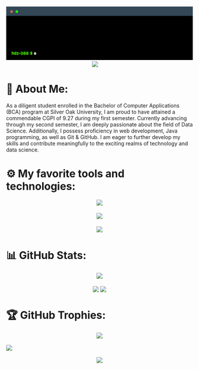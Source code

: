 <p align="center">
  <img src="terminal.gif"></img><br>
  <img src="https://user-images.githubusercontent.com/74038190/212284100-561aa473-3905-4a80-b561-0d28506553ee.gif"></img>
  <a href="https://www.hackerrank.com/"><img src="https://ziadoua.github.io/m3-Markdown-Badges/badges/HackerRank/hackerrank3.svg" alt=""></a>
  <a href="https://instagram.com/hdz_088"><img src="https://ziadoua.github.io/m3-Markdown-Badges/badges/Instagram/instagram2.svg" alt=""></a>
  <a href="https://leetcode.com/u/hdz_088/"><img src="https://ziadoua.github.io/m3-Markdown-Badges/badges/LeetCode/leetcode3.svg" alt=""></a>
  <a href="https://linkedin.com/in/hdz088"><img src="https://ziadoua.github.io/m3-Markdown-Badges/badges/LinkedIn/linkedin3.svg" alt=""></a>
  <a href="mailto:hdz088@outloo.com"><img src="https://ziadoua.github.io/m3-Markdown-Badges/badges/Mail/mail3.svg" alt=""></a>
  <a href="https://hdz-088.github.io/ProjectVault/"><img src="https://ziadoua.github.io/m3-Markdown-Badges/badges/MyPortfolio/myportfolio3.svg" alt=""></a>
</p>

# 💫 About Me:
As a diligent student enrolled in the Bachelor of Computer Applications (BCA) program at Silver Oak University, I am proud to have attained a commendable CGPI of 9.27 during my first semester. Currently advancing through my second semester, I am deeply passionate about the field of Data Science. Additionally, I possess proficiency in web development, Java programming, as well as Git & GitHub. I am eager to further develop my skills and contribute meaningfully to the exciting realms of technology and data science.

# ⚙️ My favorite tools and technologies:

<p align="center">
  <a href="https://skillicons.dev">
    <img src="https://skillicons.dev/icons?i=apple,linux,windows,vscode,obsidian" /><br><br>
    <img src="https://skillicons.dev/icons?i=c,cpp,bash,powershell,java,py,dart,flutter" /><br><br>
    <img src="https://skillicons.dev/icons?i=html,css,tailwind,js,docker,git,github,md,figma" />
  </a>
</p>

# 📊 GitHub Stats:
<p align="center">
  <img src="https://github-readme-activity-graph.vercel.app/graph?username=hdz-088&theme=github-dark-dimmed&hide_border=true&radius=10"></img><br><br>
  <img src="https://github-readme-stats.vercel.app/api?username=hdz-088&show_icons=true&theme=github_dark_dimmed&rank_icon=percentile&include_all_commits=true&show=reviews"></img>
  <img src="https://github-readme-stats.vercel.app/api/top-langs/?username=hdz-088&theme=github_dark_dimmed&layout=donut"></img>
</p>

# 🏆 GitHub Trophies:
<p align="center">
  <img src="https://github-profile-trophy.vercel.app/?username=hdz-088&theme=gitdimmed&margin-w=15&no-frame=true"></img>
</p>
<img src="https://user-images.githubusercontent.com/74038190/212284100-561aa473-3905-4a80-b561-0d28506553ee.gif"></img>
<p align="center">
  <img src="https://visitcount.itsvg.in/api?id=hdz-088&label=Profile%20Views&color=12&icon=1&pretty=true" />
</p>
